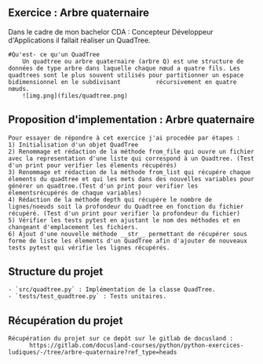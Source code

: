 ## Exercice : Arbre quaternaire
Dans le cadre de mon bachelor CDA : Concepteur Développeur d'Applications il fallait réaliser un QuadTree.

    #Qu'est- ce qu'un QuadTree
        Un quadtree ou arbre quaternaire (arbre Q) est une structure de données de type arbre dans laquelle chaque nœud a quatre fils. Les quadtrees sont le plus souvent utilisés pour partitionner un espace bidimensionnel en le subdivisant          récursivement en quatre nœuds. 
        ![img.png](files/quadtree.png)

## Proposition d'implementation : Arbre quaternaire
    Pour essayer de répondre à cet exercice j'ai procedée par étapes :
    1) Initialisation d'un objet QuadTree
    2) Renommage et rédaction de la méthode from_file qui ouvre un fichier avec la representation d'une liste qui correspond à un Quadtree. (Test d'un print pour verifier les élements récupérés)
    3) Renommage et rédaction de la méthode from_list qui récupére chaque élements du quadtree et qui les mets dans des nouvelles variables pour générer un quadtree.(Test d'un print pour verifier les élementsrécupérés de chaque variables)
    4) Rédaction de la méthode depth qui récupère le nombre de lignes/noeuds soit la profondeur du Quadtree en fonction du fichier récupéré. (Test d'un print pour verifier la profondeur du fichier)
    5) Vérifier les tests pytest en ajustant le nom des méthodes et en changeant d'emplacement les fichiers.
    6) Ajout d'une nouvelle méthode __str__ permettant de récupérer sous forme de liste les élements d'un QuadTree afin d'ajouter de nouveaux tests pytest qui vérifie les lignes récupérés.
    
## Structure du projet
    - `src/quadtree.py` : Implémentation de la classe QuadTree.
    - `tests/test_quadtree.py` : Tests unitaires.

## Récupération du projet
    Récupération du projet sur ce depôt sur le gitlab de docusland :
          https://gitlab.com/docusland-courses/python/python-exercices-ludiques/-/tree/arbre-quaternaire?ref_type=heads
    



